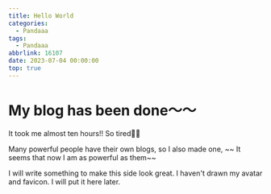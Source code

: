 ```yaml
---
title: Hello World
categories:
  - Pandaaa
tags:
  - Pandaaa
abbrlink: 16107
date: 2023-07-04 00:00:00
top: true
---
```


# My blog has been done～～

It took me almost ten hours!! So tired😮‍💨

Many powerful people have their own blogs, so I also made one, ~~ It seems that now I am as powerful as them~~
<!--看到好多厲害的人都有自己的 Blog，所以就也做了一個，~~看來現在我也跟他們一樣厲害了呢~~-->

I will write something to make this side look great. I haven't drawn my avatar and favicon. I will put it here later.
<!--
之後有空應該會竟量寫些東西，讓這邊看起來猛猛ㄉ
還差 favicon 跟我的頭像都還沒有，之後有了再到這邊放一下好了
-->